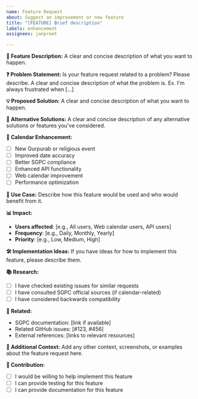 ```yaml
---
name: Feature Request
about: Suggest an improvement or new feature
title: "[FEATURE] Brief description"
labels: enhancement
assignees: janpreet

---
```


**🚀 Feature Description:**
A clear and concise description of what you want to happen.

**❓ Problem Statement:**
Is your feature request related to a problem? Please describe.
A clear and concise description of what the problem is. Ex. I'm always frustrated when [...]

**💡 Proposed Solution:**
A clear and concise description of what you want to happen.

**🔀 Alternative Solutions:**
A clear and concise description of any alternative solutions or features you've considered.

**📅 Calendar Enhancement:**
- [ ] New Gurpurab or religious event
- [ ] Improved date accuracy
- [ ] Better SGPC compliance
- [ ] Enhanced API functionality
- [ ] Web calendar improvement
- [ ] Performance optimization

**🎯 Use Case:**
Describe how this feature would be used and who would benefit from it.

**📊 Impact:**
- **Users affected**: [e.g., All users, Web calendar users, API users]
- **Frequency**: [e.g., Daily, Monthly, Yearly]
- **Priority**: [e.g., Low, Medium, High]

**🛠️ Implementation Ideas:**
If you have ideas for how to implement this feature, please describe them.

**📚 Research:**
- [ ] I have checked existing issues for similar requests
- [ ] I have consulted SGPC official sources (if calendar-related)
- [ ] I have considered backwards compatibility

**🔗 Related:**
- SGPC documentation: [link if available]
- Related GitHub issues: [#123, #456]
- External references: [links to relevant resources]

**📎 Additional Context:**
Add any other context, screenshots, or examples about the feature request here.

**🙏 Contribution:**
- [ ] I would be willing to help implement this feature
- [ ] I can provide testing for this feature
- [ ] I can provide documentation for this feature 
